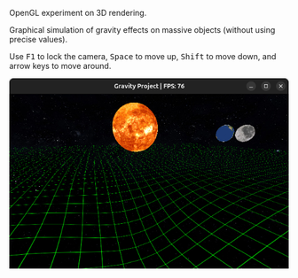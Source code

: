 OpenGL experiment on 3D rendering.

Graphical simulation of gravity effects on massive objects (without using precise values).

Use <kbd>F1</kbd> to lock the camera, <kbd>Space</kbd> to move up, <kbd>Shift</kbd> to move down, and arrow keys to move around.

<img src="assets/screen.png">
